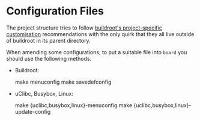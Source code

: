 # Configuration Files

The project structure tries to follow [buildroot's project-specific customisation](http://buildroot.uclibc.org/downloads/manual/manual.html#_project_specific_customization) recommendations with the only quirk that they all live outside of buildroot in its parent directory.

When amending some configurations, to put a suitable file into `board` you should use the following methods.

 * Buildroot:

      make menuconfig
      make savedefconfig

 * uClibc, Busybox, Linux:

      make {uclibc,busybox,linux}-menuconfig
      make {uclibc,busybox,linux}-update-config 
